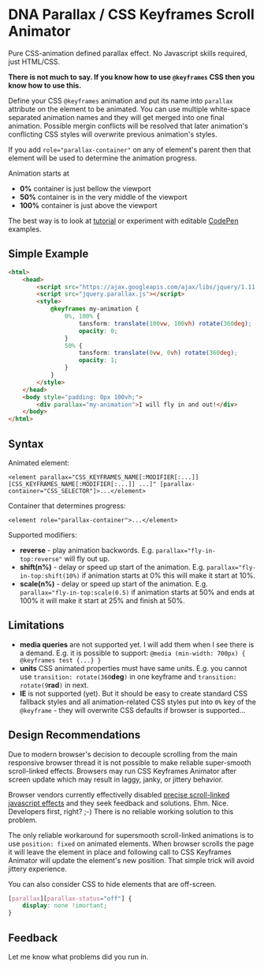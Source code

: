 # DNA Parallax / CSS Keyframes Scroll Animator
Pure CSS-animation defined parallax effect. No Javascript skills required, just HTML/CSS.

**There is not much to say. If you know how to use `@keyframes` CSS then you know how to use this.**

Define your CSS `@keyframes` animation and put its name into `parallax` attribute on the element to be animated. You can use multiple white-space separated animation names and they will get merged into one final animation. Possible mergin conflicts will be resolved that later animation's conflicting CSS styles will overwrite previous animation's styles.

If you add `role="parallax-container"` on any of element's parent then that element will be used to determine the animation progress.

Animation starts at
* **0%** container is just bellow the viewport
* **50%** container is in the very middle of the viewport
* **100%** container is just above the viewport

The best way is to look at [tutorial](https://webdevelopers-eu.github.io/DNA-Parallax/tutorial/) or experiment with editable [CodePen](https://codepen.io/webdevelopers/pen/PVGKKO?editors=1100) examples.

## Simple Example
```HTML
<html>
	<head>
		<script src="https://ajax.googleapis.com/ajax/libs/jquery/1.11.2/jquery.min.js"></script>
		<script src="jquery.parallax.js"></script>
		<style>
			@keyframes my-animation {
				0%, 100% {
					tansform: translate(100vw, 100vh) rotate(360deg);
					opacity: 0;
				}
				50% {
					tansform: translate(0vw, 0vh) rotate(360deg);
					opacity: 1;
				}
			}
		</style>
	</head>
	<body style="padding: 0px 100vh;">
		<div parallax="my-animation">I will fly in and out!</div>
	</body>
</html>
```

## Syntax

Animated element:
```
<element parallax="CSS_KEYFRAMES_NAME[:MODIFIER[:...]] [CSS_KEYFRAMES_NAME[:MODIFIER[:...]] ...]" [parallax-container="CSS_SELECTOR"]>...</element>
```
Container that determines progress:
```
<element role="parallax-container">...</element>
```

Supported modifiers:
* **reverse** - play animation backwords. E.g. ```parallax="fly-in-top:reverse"``` will fly out up.
* **shift(n%)** - delay or speed up start of the animation. E.g. ```parallax="fly-in-top:shift(10%)``` if animation starts at 0% this will make it start at 10%.
* **scale(n%)** - delay or speed up start of the animation. E.g. ```parallax="fly-in-top:scale(0.5)``` if animation starts at 50% and ends at 100% it will make it start at 25% and finish at 50%.

## Limitations
* **media queries** are not supported yet. I will add them when I see there is a demand. E.g. it is possible to support: ```@media (min-width: 700px) { @keyframes test {...} }```
* **units** CSS animated properties must have same units. E.g. you cannot use `transition: rotate(360`**deg**`)` in one keyframe and `transition: rotate(9`**rad**`)` in next.
* **IE** is not supported (yet). But it should be easy to create standard CSS fallback styles and all animation-related CSS styles put into `0%` key of the `@keyframe` - they will overwrite CSS defaults if browser is supported...

## Design Recommendations
Due to modern browser's decision to decouple scrolling from the main responsive browser thread it is not possible to make reliable super-smooth scroll-linked effects. Browsers may run CSS Keyframes Animator after screen update which may result in laggy, janky, or jittery behavior.

Browser vendors currently effectivelly disabled [precise scroll-linked javascript effects](https://developer.mozilla.org/en-US/docs/Mozilla/Performance/Scroll-linked_effects) and they seek feedback and solutions. Ehm. Nice. Developers first, right? ;-) There is no reliable working solution to this problem.

The only reliable workaround for supersmooth scroll-linked animations is to use `position: fixed` on animated elements. When browser scrolls the page it will leave the element in place and following call to CSS Keyframes Animator will update the element's new position. That simple trick will avoid jittery experience.

You can also consider CSS to hide elements that are off-screen.
```css
[parallax][parallax-status="off"] {
	display: none !imortant;
}
```

## Feedback
Let me know what problems did you run in.

